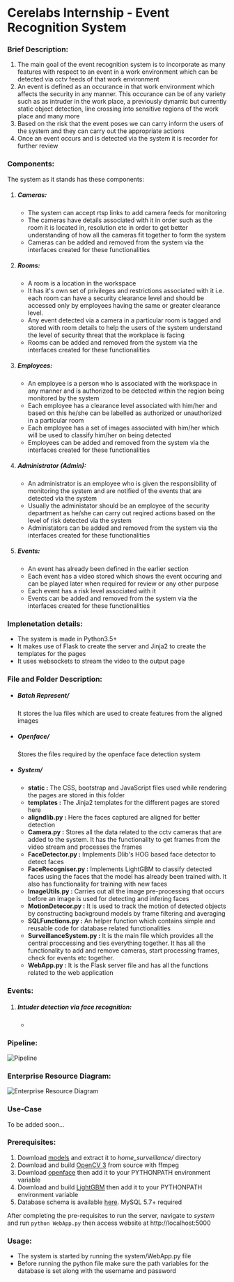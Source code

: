 # Cerelabs Internship - Event Recognition System
### Brief Description:
1. The main goal of the event recognition system is to incorporate as many features with respect to an event in a work environment which can be detected via cctv feeds of that work environment
2. An event is defined as an occurance in that work environment which affects the security in any manner. This occurance can be of any variety such as as intruder in the work place, a previously dynamic but currently static object detection, line crossing into sensitive regions of the work place  and many more
3. Based on the risk that the event poses we can carry inform the users of the system and they can carry out the appropriate actions
4. Once an event occurs and is detected via the system it is recorder for further review
  
### Components:
The system as it stands has these components:
1. ##### Cameras:
   * The system can accept rtsp links to add camera feeds for monitoring
   * The cameras have details associated with it in order such as the room it is located in, resolution etc in order to get better understanding of how all the cameras fit together to form the system
   * Cameras can be added and removed from the system via the interfaces created for these functionalities
2. ##### Rooms:
   * A room is a location in the workspace
   * It has it's own set of privileges and restrictions associated with it i.e. each room can have a security clearance level and should be accessed only by employees having the same or greater clearance level.
   * Any event detected via a camera in a particular room is tagged and stored with room details to help the users of the system understand the level of security threat that the workplace is facing
   * Rooms can be added and removed from the system via the interfaces created for these functionalities
3. ##### Employees:
   * An employee is a person who is associated with the workspace in any manner and is authorized to be detected within the region being monitored by the system
   * Each employee has a clearance level associated with him/her and based on this he/she can be labelled as authorized or unauthorized in a particular room
   * Each employee has a set of images associated with him/her which will be used to classify him/her on being detected
   * Employees can be added and removed from the system via the interfaces created for these functionalities
4. ##### Administrator (Admin):
   * An administrator is an employee who is given the responsibility of monitoring the system and are notified of the events that are detected via the system
   * Usually the administator should be an employee of the security department as he/she can carry out reqired actions based on the level of risk detected via the system
   * Administators can be added and removed from the system via the interfaces created for these functionalities
5. ##### Events:
   * An event has already been defined in the earlier section
   * Each event has a video stored which shows the event occuring and can be played later when required for review or any other purpose
   * Each event has a risk level associated with it
   * Events can be added and removed from the system via the interfaces created for these functionalities

### Implenetation details:
   * The system is made in Python3.5+
   * It makes use of Flask to create the server and Jinja2 to create the templates for the pages
   * It uses websockets to stream the video to the output page

### File and Folder Description:
   * ##### Batch Represent/
      It stores the lua files which are used to create features from the aligned images 
   * ##### Openface/
     Stores the files required by the openface face detection system
   * ##### System/
      * **static :** The CSS, bootstrap and JavaScript files used while rendering the pages are stored in this folder
      * **templates :** The Jinja2 templates for the different pages are stored here
      * **aligndlib.py :** Here the faces captured are aligned for better detection
      * **Camera.py :** Stores all the data related to the cctv cameras that are added to the system. It has the functionality to get frames from the video stream and processes the frames
      * **FaceDetector.py :** Implements Dlib's HOG based face detector to detect faces
      * **FaceRecogniser.py :** Implements LightGBM to classify detected faces using the faces that the model has already been trained with. It also has functionality for training with new faces
      * **ImageUtils.py :** Carries out all the image pre-processing that occurs before an image is used for detecting and infering faces
      * **MotionDetecor.py :** It is used to track the motion of detected objects by constructing background models by frame filtering and averaging
      * **SQLFunctions.py :** An helper function which contains simple and reusable code for database related functionalities
      * **SurveillanceSystem.py :** It is the main file which provides all the central proccessing and ties everything together. It has all the functionality to add and remove cameras, start processing frames, check for events etc
    together.
      * **WebApp.py :** It is the Flask server file and has all the functions related to the web application
  
### Events:
1. ##### Intuder detection via face recognition: 
   * 

### Pipeline:
![Pipeline](https://github.com/AkshatShetty101/CereLabs_Event_Recognition/blob/master/Pipeline.png)

### Enterprise Resource Diagram:
![Enterprise Resource Diagram](https://github.com/AkshatShetty101/CereLabs_Event_Recognition/blob/master/ERD.png)

### Use-Case
To be added soon...
      
### Prerequisites: 
1. Download [models](https://nofile.io/f/WQ1zrvx3XbA/models.tar.gz) and extract it to *home_surveillance/* directory  
2. Download and build [OpenCV 3](https://docs.opencv.org/trunk/d7/d9f/tutorial_linux_install.html) from source with ffmpeg 
3. Download [openface](https://github.com/cmusatyalab/openface) then add it to your PYTHONPATH environment variable
4. Download and build [LightGBM](https://lightgbm.readthedocs.io/en/latest/) then add it to your PYTHONPATH environment variable
5. Database schema is available [here](https://github.com/AkshatShetty101/CereLabs_Event_Recognition/blob/master/database.txt). MySQL 5.7+ required

After completing the pre-requisites to run the server, navigate to *system* and run `python WebApp.py` then access website at http://localhost:5000

### Usage:
   * The system is started by running the system/WebApp.py file
   * Before running the python file make sure the path variables for the database is set along with the username and password